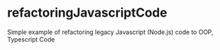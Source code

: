 # refactoringJavascriptCode
Simple example of refactoring legacy Javascript (Node.js) code to OOP, Typescript Code
